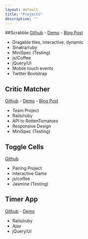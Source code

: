 ```yaml
---
layout: default
title: "Projects"
description: ""
---
```


##Scrabble
[Github](https://github.com/zeisler/sinatra-scrabble) -
[Demo](http://http://scrabble-game.herokuapp.com/) -
[Blog Post](/2013/07/08/scrabble.html)
* Dragable tiles, interactive, dynamic
* Sinatra/ruby
* MiniSpec (Testing)
* js/Coffee
* jQuery/UI
* Mobile touch events
* Twitter Bootstrap

## Critic Matcher
[Github](https://github.com/ShaneDelmore/critic_critic) -
[Demo](http://critic-critic.herokuapp.com/) -
[Blog Post](http://localhost:4000/2013/07/05/critic-matcher.html)
* Team Project
* Rails/ruby
* API to RottenTomatoes
* Responsive Design
* MiniSpec (Testing)

## Toggle Cells
[Github](https://github.com/ShaneDelmore/ToggleCells)
* Pairing Project
* Interactive Game
* js/coffee
* Jasmine (Testing)

## Timer App
[Github](https://github.com/zeisler/timer) - [Demo](http://serene-sands-7788.herokuapp.com/)
* Rails/ruby
* Ajax
* jQuery/UI
